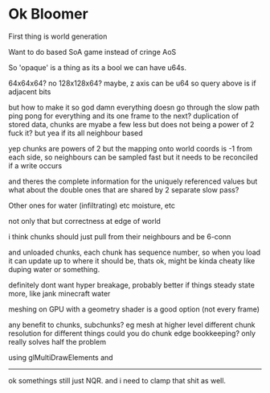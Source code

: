# Ok Bloomer
First thing is world generation

Want to do based SoA game instead of cringe AoS

So 'opaque' is a thing
as its a bool we can have u64s.

64x64x64? no
128x128x64? maybe, z axis can be u64 so query above is if adjacent bits

but how to make it so god damn everything doesn go through the slow path
ping pong for everything and its one frame to the next?
duplication of stored data, chunks are myabe a few less but does not being a power of 2 fuck it?
but yea if its all neighbour based

yep chunks are powers of 2 but the mapping onto world coords is -1 from each side, so neighbours can be sampled fast
but it needs to be reconciled if a write occurs

and theres the complete information for the uniquely referenced values but what about the double ones that are shared by 2
separate slow pass?


Other ones for water (infiltrating) etc
moisture, etc


not only that but correctness at edge of world

i think chunks should just pull from their neighbours
and be 6-conn


and unloaded chunks, each chunk has sequence number, so when you load it can update up to where it should be, thats ok, might be kinda cheaty like duping water or something.

definitely dont want hyper breakage, probably better if things steady state more, like jank minecraft water

meshing on GPU with a geometry shader is a good option (not every frame)


any benefit to chunks, subchunks?
eg mesh at higher level
different chunk resolution for different things
could you do chunk edge bookkeeping? only really solves half the problem


using glMultiDrawElements and 


-------------
ok somethings still just NQR.
and i need to clamp that shit as well.
